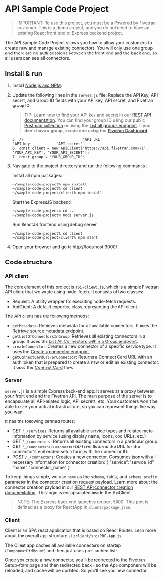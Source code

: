 # API Sample Code Project
 
> IMPORTANT: To use this project, you must be a Powered by Fivetran customer. This is a demo project, and you do not need to have an existing React front end or Express backend project.

The API Sample Code Project shows you how to allow your customers to create new and manage existing connectors. You will only use one group and there are no auth sessions between the front end and the back end, so all users can see all connectors.

## Install & run

1. Install [Node.js and NPM](https://nodejs.org/en/download/).

2. Update the following lines in the `server.js` file. Replace the API Key, API secret, and Group ID fields with your API key, API secret, and Fivetran group ID.

    > TIP: Learn how to find your API key and secret in our [REST API documentation](https://fivetran.com/docs/rest-api/getting-started). You can find your group ID using our public [Postman collection](https://fivetran.com/docs/rest-api/getting-started#postmancollection) or using the [List all groups endpoint](https://fivetran.com/docs/rest-api/groups#listallgroups). If you don't have a group, create one using the [Fivetran Dashboard](https://fivetran.com/account).

    ```
    5  //                           'API URL'                      'API-key'           'API-secret'
    6  const client = new ApiClient('https://api.fivetran.com/v1', 'YOUR_API_KEY', 'YOUR_API_SECRET');
    7  const group = 'YOUR_GROUP_ID';
    ```

3. Navigate to the project directory and run the following commands :

    Install all npm packages:
    ```
    ~/sample-code-project% npm install 
    ~/sample-code-project% cd client
    ~/sample-code-project/client% npm install
    ```

    Start the ExpressJS backend
    ```
    ~/sample-code-project% cd ..
    ~/sample-code-project% node server.js
    ```

    Run ReactJS frontend using debug server 
    ```
    ~/sample-code-project% cd client
    ~/sample-code-project/client% npm start
    ```

1. Open your browser and go to http://localhost:3000/.

## Code structure

### API client

The core element of this project is `api-client.js`, which is a simple Fivetran API client that we wrote using node-fetch. It consists of two classes:
- Request: A utility wrapper for executing node-fetch requests.
- ApiClient: A default exported class representing the API client. 

The API client has the following methods:
- `getMetadata`: Retrieves metadata for all available connectors. It uses the [Retrieve source metadata endpoint](https://fivetran.com/docs/rest-api/connectors#retrievesourcemetadata).
- `getListOfConnectorsInGroup`: Retrieves all existing connectors in a group. It uses the [List All Connectors within a Group endpoint](https://fivetran.com/docs/rest-api/groups#listallconnectorswithinagroup).
- `createConnector`: Creates a new connector of a specific service type. It uses the [Create a connector endpoint](https://fivetran.com/docs/rest-api/connectors#createaconnector).
- `getConnectCardUrlForConnector`: Returns a Connect Card URL with an auth token that is prepared to create a new or edit an existing connector. It uses the [Connect Card](https://fivetran.com/docs/rest-api/connectors/connect-card) flow.

### Server

`server.js` is a simple Express back-end app. It serves as a proxy between your front end and the Fivetran API. The main purpose of the server is to encapsulate all API-related logic, API secrets, etc. Your customers won't be able to see your actual infrastructure, so you can represent things the way you want.

It has the following defined routes:
- GET `/_/services`: Returns all available service types and related meta-information by service (using display name, icons, doc URLs, etc.)
- GET `/_/connectors`: Returns all existing connectors in a particular group.
- GET `/_/connectors/:connectorId/form`: Returns the URL for the connector's embedded setup form with the connector ID. 
- POST `/_/connectors`: Creates a new connector. Consumes json with all necessary information for connector creation:
    {
        "service":"service_id"
        "name":"connector_name"
    }

To keep things simple, we use `name` as the `schema`, `table`, and `schema_prefix` parameter in the connector creation request payload. Learn more about the connector creation payload in our [REST API connector creation documentation](https://fivetran.com/docs/rest-api/connectors#createaconnector). This logic is encapsulated inside the ApiClient.

> NOTE: The Express back end launches on port 5000. This port is defined as a proxy for ReactApp in `client/package.json`.

### Client

Client is an SPA react application that is based on React Router. Lean more about the overall app structure at `/client/src/PBF-App.js`.

The Client app caches all available connectors on startup (`ComponentDidMount`) and then just uses pre-cached lists. 

Once you create a new connector, you'll be redirected to the Fivetran Setup-form page and then redirected back - so the App component will be reloaded, and cache will be updated. So you'll see you new connector. 
